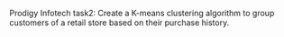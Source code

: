 Prodigy Infotech task2: Create a K-means clustering algorithm to group customers of a retail store based on their purchase history.
